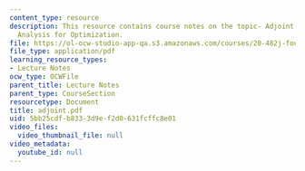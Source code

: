 ```yaml
---
content_type: resource
description: This resource contains course notes on the topic- Adjoint Sensitivity
  Analysis for Optimization.
file: https://ol-ocw-studio-app-qa.s3.amazonaws.com/courses/20-482j-foundations-of-algorithms-and-computational-techniques-in-systems-biology-spring-2006/5bb25cdfb8333d9ef2d0631fcffc8e01_adjoint.pdf
file_type: application/pdf
learning_resource_types:
- Lecture Notes
ocw_type: OCWFile
parent_title: Lecture Notes
parent_type: CourseSection
resourcetype: Document
title: adjoint.pdf
uid: 5bb25cdf-b833-3d9e-f2d0-631fcffc8e01
video_files:
  video_thumbnail_file: null
video_metadata:
  youtube_id: null
---
```

